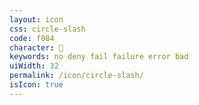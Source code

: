 ```yaml
---
layout: icon
css: circle-slash
code: f084
character: 
keywords: no deny fail failure error bad
uiWidth: 32
permalink: /icon/circle-slash/
isIcon: true
---
```

